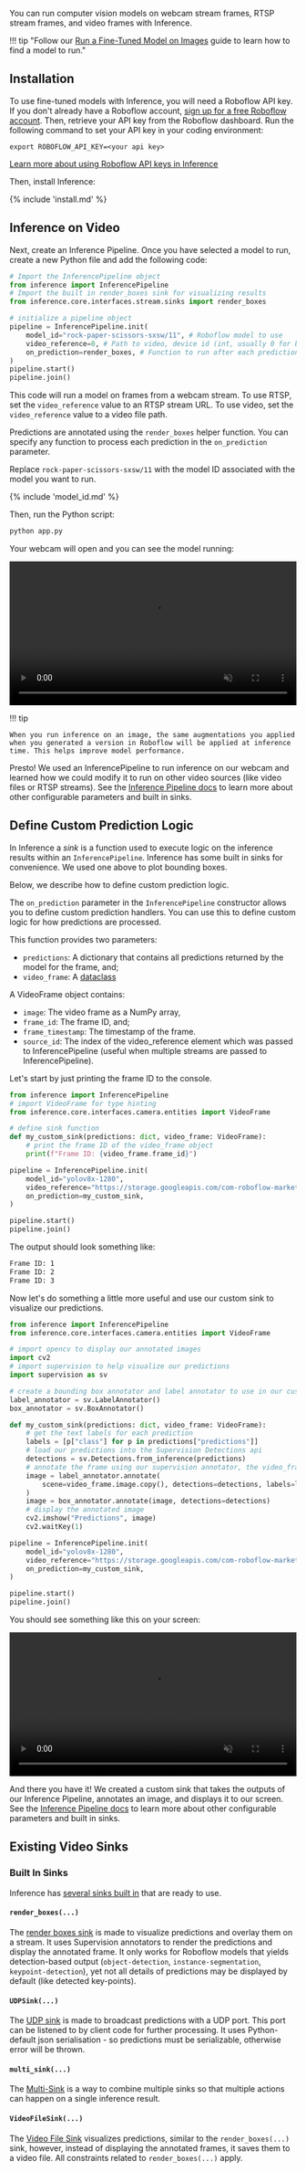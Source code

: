 You can run computer vision models on webcam stream frames, RTSP stream frames, and video frames with Inference.

!!! tip "Follow our [Run a Fine-Tuned Model on Images](/quickstart/run_model_on_image) guide to learn how to find a model to run."

## Installation

To use fine-tuned models with Inference, you will need a Roboflow API key. If you don't already have a Roboflow account, <a href="https://app.roboflow.com" target="_blank">sign up for a free Roboflow account</a>. Then, retrieve your API key from the Roboflow dashboard. Run the following command to set your API key in your coding environment:

```
export ROBOFLOW_API_KEY=<your api key>

```

[Learn more about using Roboflow API keys in Inference](../quickstart/configure_api_key.md)

Then, install Inference:

{% include 'install.md' %}

## Inference on Video

Next, create an Inference Pipeline. Once you have selected a model to run, create a new Python file and add the following code:

```python
# Import the InferencePipeline object
from inference import InferencePipeline
# Import the built in render_boxes sink for visualizing results
from inference.core.interfaces.stream.sinks import render_boxes

# initialize a pipeline object
pipeline = InferencePipeline.init(
    model_id="rock-paper-scissors-sxsw/11", # Roboflow model to use
    video_reference=0, # Path to video, device id (int, usually 0 for built in webcams), or RTSP stream url
    on_prediction=render_boxes, # Function to run after each prediction
)
pipeline.start()
pipeline.join()
```

This code will run a model on frames from a webcam stream. To use RTSP, set the `video_reference` value to an RTSP stream URL. To use video, set the `video_reference` value to a video file path.

Predictions are annotated using the `render_boxes` helper function. You can specify any function to process each prediction in the `on_prediction` parameter.

Replace `rock-paper-scissors-sxsw/11` with the model ID associated with the model you want to run.

{% include 'model_id.md' %}

Then, run the Python script:

```bash
python app.py
```

Your webcam will open and you can see the model running:

<video width="100%" autoplay loop muted>
  <source src="https://media.roboflow.com/rock-paper-scissors.mp4" type="video/mp4">
</video>

!!! tip

    When you run inference on an image, the same augmentations you applied when you generated a version in Roboflow will be applied at inference time. This helps improve model performance.

Presto! We used an InferencePipeline to run inference on our webcam and learned how we could modify it to run on other video sources (like video files or RTSP streams). See the [Inference Pipeline docs](../using_inference/inference_pipeline.md) to learn more about other configurable parameters and built in sinks.

## Define Custom Prediction Logic

In Inference a _sink_ is a function used to execute logic on the inference results within an `InferencePipeline`. Inference has some built in sinks for convenience. We used one above to plot bounding boxes.

Below, we describe how to define custom prediction logic.

The `on_prediction` parameter in the `InferencePipeline` constructor allows you to define custom prediction handlers. You can use this to define custom logic for how predictions are processed.

This function provides two parameters:

- `predictions`: A dictionary that contains all predictions returned by the model for the frame, and;
- `video_frame`: A [dataclass](../../reference/inference/core/interfaces/camera/entities/#inference.core.interfaces.camera.entities.VideoFrame)

A VideoFrame object contains:

- `image`: The video frame as a NumPy array,
- `frame_id`: The frame ID, and;
- `frame_timestamp`: The timestamp of the frame.
- `source_id`: The index of the video_reference element which was passed to InferencePipeline (useful when multiple streams are passed to InferencePipeline).

Let's start by just printing the frame ID to the console.

```python
from inference import InferencePipeline
# import VideoFrame for type hinting
from inference.core.interfaces.camera.entities import VideoFrame

# define sink function
def my_custom_sink(predictions: dict, video_frame: VideoFrame):
    # print the frame ID of the video_frame object
    print(f"Frame ID: {video_frame.frame_id}")

pipeline = InferencePipeline.init(
    model_id="yolov8x-1280",
    video_reference="https://storage.googleapis.com/com-roboflow-marketing/inference/people-walking.mp4",
    on_prediction=my_custom_sink,
)

pipeline.start()
pipeline.join()
```

The output should look something like:

```bash
Frame ID: 1
Frame ID: 2
Frame ID: 3
```

Now let's do something a little more useful and use our custom sink to visualize our predictions.

```python
from inference import InferencePipeline
from inference.core.interfaces.camera.entities import VideoFrame

# import opencv to display our annotated images
import cv2
# import supervision to help visualize our predictions
import supervision as sv

# create a bounding box annotator and label annotator to use in our custom sink
label_annotator = sv.LabelAnnotator()
box_annotator = sv.BoxAnnotator()

def my_custom_sink(predictions: dict, video_frame: VideoFrame):
    # get the text labels for each prediction
    labels = [p["class"] for p in predictions["predictions"]]
    # load our predictions into the Supervision Detections api
    detections = sv.Detections.from_inference(predictions)
    # annotate the frame using our supervision annotator, the video_frame, the predictions (as supervision Detections), and the prediction labels
    image = label_annotator.annotate(
        scene=video_frame.image.copy(), detections=detections, labels=labels
    )
    image = box_annotator.annotate(image, detections=detections)
    # display the annotated image
    cv2.imshow("Predictions", image)
    cv2.waitKey(1)

pipeline = InferencePipeline.init(
    model_id="yolov8x-1280",
    video_reference="https://storage.googleapis.com/com-roboflow-marketing/inference/people-walking.mp4",
    on_prediction=my_custom_sink,
)

pipeline.start()
pipeline.join()
```

You should see something like this on your screen:

<video width="100%" autoplay loop muted>
  <source src="https://storage.googleapis.com/com-roboflow-marketing/inference/people-walking-annotated.mp4" type="video/mp4">
</video>

And there you have it! We created a custom sink that takes the outputs of our Inference Pipeline, annotates an image, and displays it to our screen. See the [Inference Pipeline docs](/using_inference/inference_pipeline) to learn more about other configurable parameters and built in sinks.

## Existing Video Sinks

### Built In Sinks

Inference has [several sinks built in](../../reference/inference/core/interfaces/stream/sinks/) that are ready to use.

#### `render_boxes(...)`

The [render boxes sink](../../reference/inference/core/interfaces/stream/sinks/#inference.core.interfaces.stream.sinks.render_boxes) is made to visualize predictions and overlay them on a stream. It uses Supervision annotators to render the predictions and display the annotated frame.
It only works for Roboflow models that yields detection-based output (`object-detection`, `instance-segmentation`, `keypoint-detection`), yet not all details of predictions may be 
displayed by default (like detected key-points).

#### `UDPSink(...)`

The [UDP sink](../../reference/inference/core/interfaces/stream/sinks/#inference.core.interfaces.stream.sinks.UDPSink) is made to broadcast predictions with a UDP port. This port can be listened to by client code for further processing.
It uses Python-default json serialisation - so predictions must be serializable, otherwise error will be thrown.  

#### `multi_sink(...)`

The [Multi-Sink](../../reference/inference/core/interfaces/stream/sinks/#inference.core.interfaces.stream.sinks.multi_sink) is a way to combine multiple sinks so that multiple actions can happen on a single inference result.

#### `VideoFileSink(...)`

The [Video File Sink](../../reference/inference/core/interfaces/stream/sinks/#inference.core.interfaces.stream.sinks.VideoFileSink) visualizes predictions, similar to the `render_boxes(...)` sink, however, instead of displaying the annotated frames, it saves them to a video file.
All constraints related to `render_boxes(...)` apply.
